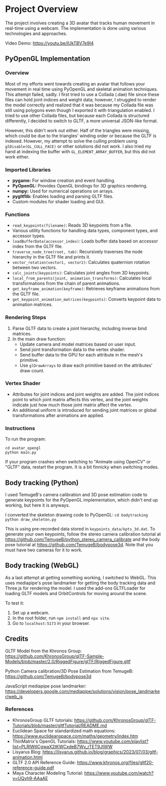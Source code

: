 # Project Overview

The project involves creating a 3D avatar that tracks human movement in real-time using a webcam. The implementation is done using various technologies and approaches.

Video Demo: https://youtu.be/IUkTBV7e9I4

## PyOpenGL Implementation

### Overview
Most of my efforts went towards creating an avatar that follows your movement in real time using PyOpenGL and skeletal animation techniques. This attempt failed, sadly. I first tried to use a Collada (.dae) file since these files can hold joint indices and weight data; however, I struggled to render the model correctly and realized that it was because my Collada file was still using polygons even though I exported it with triangulation enabled. I tried to use other Collada files, but because each Collada is structured differently, I decided to switch to GLTF, a more universal JSON-like format.

However, this didn't work out either. Half of the triangles were missing, which could be due to the triangles' winding order or because the GLTF is indexed. However, my attempt to solve the culling problem using `glDisable(GL_CULL_FACE)` or other solutions did not work. I also tried my hand at indexing the buffer with `GL_ELEMENT_ARRAY_BUFFER`, but this did not work either.

### Imported Libraries
- **pygame:** For window creation and event handling.
- **PyOpenGL:** Provides OpenGL bindings for 3D graphics rendering.
- **numpy:** Used for numerical operations on arrays.
- **pygltflib:** Enables loading and parsing GLTF files.
- Custom modules for shader loading and GUI.

### Functions
- `read_keypoints(filename)`: Reads 3D keypoints from a file.
- Various utility functions for handling data types, component types, and accessor types.
- `loadBufferData(accessor_index)`: Loads buffer data based on accessor index from the GLTF file.
- `traverse_node_tree(root, tab)`: Recursively traverses the node hierarchy in the GLTF file and prints it.
- `vector_rotation(vector1, vector2)`: Calculates quaternion rotation between two vectors.
- `calc_joints(keypoints)`: Calculates joint angles from 3D keypoints.
- `local_from_parents(joint, animation_transforms)`: Calculates local transformations from the chain of parent animations.
- `get_keyframe_animation(keyframe)`: Retrieves keyframe animations from the GLTF file.
- `get_keypoint_animation_matrices(keypoints)`: Converts keypoint data to animation matrices.

### Rendering Steps
1. Parse GLTF data to create a joint hierarchy, including inverse bind matrices.
2. In the main draw function:
    - Update camera and model matrices based on user input.
    - Send joint transformation data to the vertex shader.
    - Send buffer data to the GPU for each attribute in the mesh's primitive.
    - Use `glDrawArrays` to draw each primitive based on the attributes' draw count.

### Vertex Shader
- Attributes for joint indices and joint weights are added. The joint indices point to which joint matrix affects this vertex, and the joint weights indicate just how much those joint matrix affect the vertex.
- An additional uniform is introduced for sending joint matrices or global transformations after animations are applied.

### Instructions
To run the program:
```
cd avatar_opengl
python main.py
```
If your program crashes when switching to "Animate using OpenCV" or "GLTF" data, restart the program. It is a bit finnicky when switching modes.

## Body tracking (Python)
I used TemugeB's camera calibration and 3D pose estimation code to generate keypoints for the PyOpenGL implementation, which didn't end up working, but here it is anyways.

I converted the skeleton drawing code to PyOpenGL:
`cd bodytracking`
`python draw_skeleton.py`

This is using pre-recorded data stored in `keypoints_data/kpts_3d.dat`. To generate your own keypoints, follow the stereo camera calibration tutorial at https://github.com/TemugeB/python_stereo_camera_calibrate and the body pose tutorial at https://github.com/TemugeB/bodypose3d. Note that you must have two cameras for it to work.

## Body tracking (WebGL)
As a last attempt at getting something working, I switched to WebGL. This uses mediapipe's pose landmarker for getting the body tracking data and Three.js for rendering the model. I used the add-ons GLTFLoader for loading GLTF models and OrbitControls for moving around the scene.

To test it:

1. Set up a webcam.
2. In the root folder, run `npm install` and `npx vite`.
3. Go to `localhost:5173` in your browser.

## Credits
GLTF Model from the Khronos Group: https://github.com/KhronosGroup/glTF-Sample-Models/blob/master/2.0/RiggedFigure/glTF/RiggedFigure.gltf

Python Camera calibration/3D Pose Estimation from TemugeB: https://github.com/TemugeB/bodypose3d

JavaScript mediapipe pose landmarker: https://developers.google.com/mediapipe/solutions/vision/pose_landmarker/web_js

### References
- KhronosGroup GLTF tutorials: https://github.com/KhronosGroup/glTF-Tutorials/blob/master/gltfTutorial/README.md
- Euclidean Space for standardized math equations: https://www.euclideanspace.com/maths/geometry/index.htm
- ThinMatrix's OpenGL Tutorials: https://www.youtube.com/playlist?list=PLRIWtICgwaX2tKWCxdeB7Wv_rTET9JtWW
- Lisyarus Blog: https://lisyarus.github.io/blog/graphics/2023/07/03/gltf-animation.html
- GLTF 2.0 API Reference Guide: https://www.khronos.org/files/gltf20-reference-guide.pdf
- Maya Character Modeling Tutorial: https://www.youtube.com/watch?v=UQvh9-AAaAE



